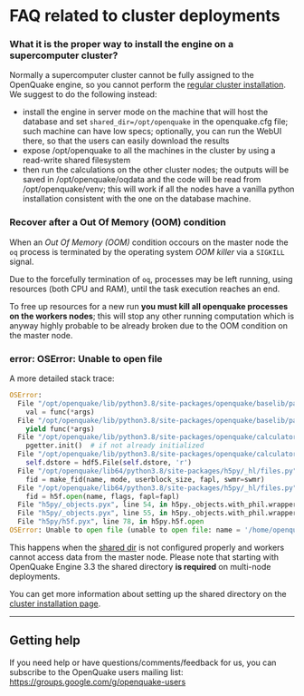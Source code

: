 # FAQ related to cluster deployments

### What it is the proper way to install the engine on a supercomputer cluster?

Normally a supercomputer cluster cannot be fully assigned to the OpenQuake engine, so you cannot
perform the [regular cluster installation](installing/cluster.md). We suggest to do the following instead:

- install the engine in server mode on the machine that will host the database and
  set `shared_dir=/opt/openquake` in the openquake.cfg file; such machine can have low specs; optionally,
  you can run the WebUI there, so that the users can easily download the results
- expose /opt/openquake to all the machines in the cluster by using a read-write shared filesystem
- then run the calculations on the other cluster nodes; the outputs will be saved in /opt/openquake/oqdata and
  the code will be read from /opt/openquake/venv; this will work if all the nodes have a vanilla python
  installation consistent with the one on the database machine.

### Recover after a Out Of Memory (OOM) condition

When an _Out Of Memory (OOM)_ condition occours on the master node the `oq` process is terminated by the operating system _OOM killer_ via a `SIGKILL` signal.

Due to the forcefully termination of `oq`, processes may be left running, using resources (both CPU and RAM), until the task execution reaches an end.

To free up resources for a new run **you must kill all openquake processes on the workers nodes**; this will stop any other running computation which is anyway highly probable to be already broken due to the OOM condition on the master node.

### error: OSError: Unable to open file

A more detailed stack trace:

```python
OSError:
  File "/opt/openquake/lib/python3.8/site-packages/openquake/baselib/parallel.py", line 312, in new
    val = func(*args)
  File "/opt/openquake/lib/python3.8/site-packages/openquake/baselib/parallel.py", line 376, in gfunc
    yield func(*args)
  File "/opt/openquake/lib/python3.8/site-packages/openquake/calculators/classical.py", line 301, in build_hazard_stats
    pgetter.init()  # if not already initialized
  File "/opt/openquake/lib/python3.8/site-packages/openquake/calculators/getters.py", line 69, in init
    self.dstore = hdf5.File(self.dstore, 'r')
  File "/opt/openquake/lib64/python3.8/site-packages/h5py/_hl/files.py", line 312, in __init__
    fid = make_fid(name, mode, userblock_size, fapl, swmr=swmr)
  File "/opt/openquake/lib64/python3.8/site-packages/h5py/_hl/files.py", line 142, in make_fid
    fid = h5f.open(name, flags, fapl=fapl)
  File "h5py/_objects.pyx", line 54, in h5py._objects.with_phil.wrapper
  File "h5py/_objects.pyx", line 55, in h5py._objects.with_phil.wrapper
  File "h5py/h5f.pyx", line 78, in h5py.h5f.open
OSError: Unable to open file (unable to open file: name = '/home/openquake/oqdata/cache_1.hdf5', errno = 2, error message = 'No such file or directory', flags = 0, o_flags = 0)
```

This happens when the [shared dir](installing/cluster.md#shared_filesystem) is not configured properly and workers cannot access data from the master node.
Please note that starting with OpenQuake Engine 3.3 the shared directory **is required** on multi-node deployments.

You can get more information about setting up the shared directory on the [cluster installation page](installing/cluster.md#shared_filesystem).

******

## Getting help
If you need help or have questions/comments/feedback for us, you can subscribe to the OpenQuake users mailing list: https://groups.google.com/g/openquake-users
